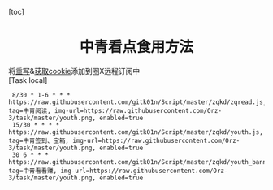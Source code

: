 [toc]  
# <center> 中青看点食用方法 </center>
将[重写](https://raw.githubusercontent.com/gitk01n/Script/master/zqkd/rewrite-zq.plugin)&[获取cookie](https://raw.githubusercontent.com/gitk01n/Script/master/zqkd/rewrite-zqkkz.plugin)添加到圈X远程订阅中  
[Task local]   
```
 8/30 * 1-6 * * * https://raw.githubusercontent.com/gitk01n/Script/master/zqkd/zqread.js, tag=中青阅读, img-url=https://raw.githubusercontent.com/Orz-3/task/master/youth.png, enabled=true  
 15/30 * * * * https://raw.githubusercontent.com/gitk01n/Script/master/zqkd/youth.js, tag=中青签到、宝箱, img-url=https://raw.githubusercontent.com/Orz-3/task/master/youth.png, enabled=true  
 30 6 * * * https://raw.githubusercontent.com/gitk01n/Script/master/zqkd/youth_banner.js, tag=中青看看赚, img-url=https://raw.githubusercontent.com/Orz-3/task/master/youth.png, enabled=true  
```
